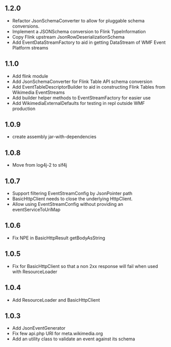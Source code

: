 ## 1.2.0
- Refactor JsonSchemaConverter to allow for pluggable schema conversions.
- Implement a JSONSchema conversion to Flink TypeInformation<Row>
- Copy Flink upstream JsonRowDeserializationSchema
- Add EventDataStreamFactory to aid in getting DataStream<Row> of WMF Event Platform streams

## 1.1.0
- Add flink module
- Add JsonSchemaConverter for Flink Table API schema conversion
- Add EventTableDescriptorBuilder to aid in constructing Flink Tables from Wikimedia EventStreams
- Add builder helper methods to EventStreamFactory for easier use
- Add WikimediaExternalDefaults for testing in repl outside WMF production

## 1.0.9
- create assembly jar-with-dependencies

## 1.0.8
- Move from log4j-2 to slf4j

## 1.0.7
- Support filtering EventStreamConfig by JsonPointer path
- BasicHttpClient needs to close the underlying HttpClient.
- Allow using EventStreamConfig without providing an eventServiceToUriMap

## 1.0.6
- Fix NPE in BasicHttpResult getBodyAsString

## 1.0.5
- Fix for BasicHttpClient so that a non 2xx response will fail when used with ResourceLoader

## 1.0.4
- Add ResourceLoader and BasicHttpClient

## 1.0.3
- Add JsonEventGenerator
- Fix few api.php URI for meta.wikimedia.org
- Add an utility class to validate an event against its schema
